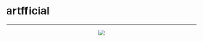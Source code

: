 # artfficial
-------------
<p align="center">
  <img src="https://github.com/ARTFFICIAL/artfficial/assets/110081578/619a9356-6ac1-45e9-9901-f15d1b7bb243">
</p>
